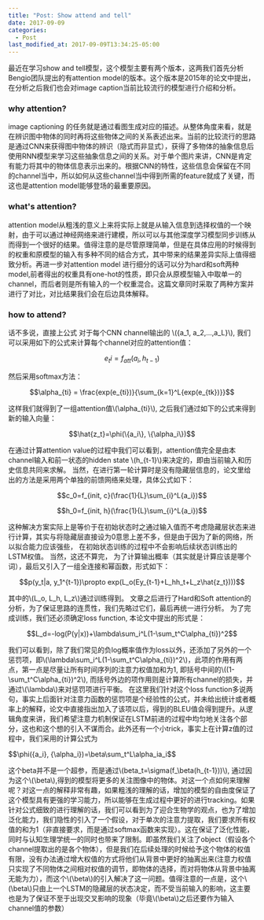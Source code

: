 ```yaml
---
title: "Post: Show attend and tell"
date: 2017-09-09
categories:
  - Post
last_modified_at: 2017-09-09T13:34:25-05:00
---
```


最近在学习show and tell模型，这个模型主要有两个版本，这两我们首先分析Bengio团队提出的有attention model的版本。这个版本是2015年的论文中提出，在分析之后我们也会对image caption当前比较流行的模型进行介绍和分析。

### why attention? 
image captioning 的任务就是通过看图生成对应的描述。从整体角度来看，就是在辨识图中物体的同时再将这些物体之间的关系表述出来。当前的比较流行的思路是通过CNN来获得图中物体的辨识（隐式而非显式），获得了多物体的抽象信息后使用RNN模型来学习这些抽象信息之间的关系。对于单个图片来讲，CNN是肯定有能力将其中的物体信息表示出来的。根据CNN的特性，这些信息会保留在不同的channel当中，所以如何从这些channel当中得到所需的feature就成了关键，而这也是attention model能够登场的最重要原因。

### what's attention?
attention model从粗浅的意义上来将实际上就是从输入信息到选择权值的一个映射，由于可以通过神经网络来进行建模，所以可以与其他深度学习模型同步训练从而得到一个很好的结果。值得注意的是尽管原理简单，但是在具体应用的时候得到的权重和原模型的输入有多种不同的结合方式，其中带来的结果差异实际上值得细致分析。再进一步对attention model 进行细分的话可以分为hard和soft两种model,前者得出的权重具有one-hot的性质，即只会从原模型输入中取单一的channel，而后者则是所有输入的一个权重混合。这篇文章同时采取了两种方案并进行了对比，对比结果我们会在后边具体解释。

### how to attend?
话不多说，直接上公式
对于每个CNN channel输出的 \\(\{a_1, a_2,...,a_L\}\\), 我们可以采用如下的公式来计算每个channel对应的attention值：

$$e_ti=f_{att}(a_i, h_{t-1})$$

然后采用softmax方法：

$$\alpha_{ti} = \frac{exp(e_{ti})}{\sum_{k=1}^L{exp(e_{tk})}}$$

这样我们就得到了一组attention值\\(\alpha_{ti}\\), 之后我们通过如下的公式来得到新的输入向量：

$$\hat{z_t}=\phi(\{a_i\}, \{\alpha_i\})$$

在通过计算attention value的过程中我们可以看到，attention值完全是由本channel输入和前一状态的hidden state \\(h_{t-1}\\)来决定的，即由当前输入和历史信息共同来求解。
当然，在进行第一轮计算时是没有隐藏层信息的，论文里给出的方法是采用两个单独的前馈网络来处理，具体公式如下：

$$c_0=f_{init, c}(\frac{1}{L}\sum_{i}^L{a_i})$$

$$h_0=f_{init, h}(\frac{1}{L}\sum_{i}^L{a_i})$$

这种解决方案实际上是等价于在初始状态时之通过输入值而不考虑隐藏层状态来进行计算，其实与将隐藏层直接设为0意思上差不多，但是由于因为了新的网络，所以拟合能力应该强些， 在初始状态训练的过程中不会影响后续状态训练出的LSTM权值。
当然，这还不算完， 为了计算输出概率（其实就是计算应该是哪个词），最后又引入了一组全连接和幂函数，形式如下：

$$p(y_t|a, y_1^{t-1})\propto exp(L_o(Ey_{t-1}+L_hh_t+L_z\hat{z_t})))$$

其中的\\(L_o, L_h, L_z\\)通过训练得到。
文章之后进行了Hard和Soft attention的分析，为了保证思路的连贯性，我们先略过它们，最后再统一进行分析。
为了完成训练，我们还必须确定loss function, 本论文中提出的形式是：

$$L_d=-log(P(y|x))+\lambda\sum_i^L(1-\sum_t^C\alpha_{ti})^2$$

我们可以看到，除了我们常见的负log概率值作为loss以外，还添加了另外的一个惩罚项，即\\(\lambda\sum_i^L(1-\sum_t^C\alpha_{ti})^2\\)，此项的作用有两点，第一点是尽量让所有时间序列的注意力权值加和为1, 即括号中间的\\((1-\sum_t^C\alpha_{ti})^2\\), 而括号外边的项作用则是计算所有channel的损失，并通过\\(\lambda\\)来对惩罚项进行平衡。
在这里我们针对这个loss function多说两句，事实上后面针对注意力函数的惩罚项是个经验性的公式，并未给出统计或者概率上的解释，论文中直接指出加入了该项以后，得到的BLEU值会得到提升。从逻辑角度来讲，我们希望注意力机制保证在LSTM前进的过程中均匀地关注各个部分，这也和这个想的引入不谋而合。此外还有一个小trick，事实上在计算z值的过程中，我们采用的计算公式为

$$\phi(\{a_i}, {\alpha_i})=\beta\sum_t^L\alpha_ia_i$$

这个beta并不是一个超参，而是通过\\(beta_t=\sigma(f_\beta(h_{t-1}))\\), 通过因为这个\\(\beta\\),得到的模型将更多的关注图像中的物体。对这一个点如何来理解呢？对这一点的解释非常有趣，如果粗浅的理解的话，增加的模型的自由度保证了这个模型具有更强的学习能力，所以能够在生成过程中更好的进行tracking。如果针对公式细致的进行理解的话，我们可以看到为了迎合生物学的观点，也为了增加泛化能力，我们隐性的引入了一个假设，对于单次的注意力提取，我们要求所有权值的和为1（非直接要求，而是通过softmax函数来实现）。这在保证了泛化性能，同时与认知生理学统一的同时也带来了限制。即虽然我们关注了object（假设各个channel提取出的是各个物体），但是我们在后续处理的时候给予这个物体的权值有限，没有办法通过增大权值的方式将他们从背景中更好的抽离出来(注意力权值只实现了不同物体之间相对权值的调节，即物体的选择，而对将物体从背景中抽离无能为力），而这个\\(\beta\\)的引入解决了这一问题。值得注意的一点是，这个\\(\beta\\)只由上一个LSTM的隐藏层的状态决定，而不受当前输入的影响，这主要也是为了保证不至于出现交叉影响的现象（毕竟\\(\beta\\)之后还要作为输入channel值的参数）
